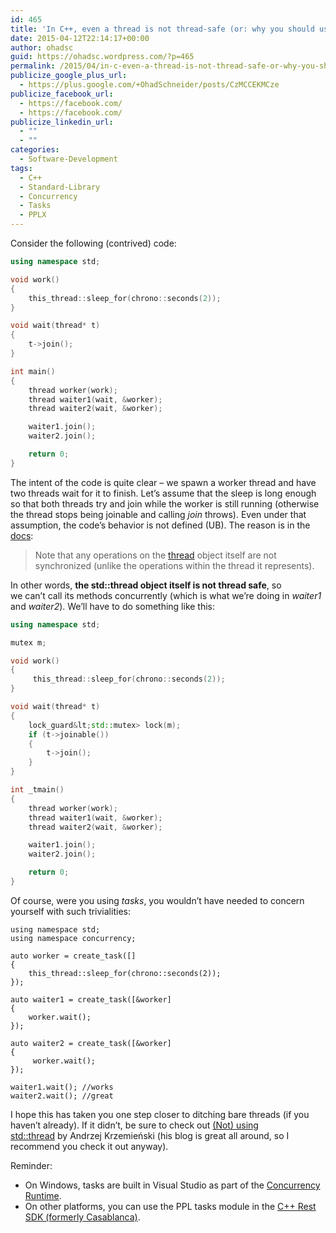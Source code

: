 ```yaml
---
id: 465
title: 'In C++, even a thread is not thread-safe (or: why you should use tasks part 2)'
date: 2015-04-12T22:14:17+00:00
author: ohadsc
guid: https://ohadsc.wordpress.com/?p=465
permalink: /2015/04/in-c-even-a-thread-is-not-thread-safe-or-why-you-should-use-tasks-part-2/
publicize_google_plus_url:
  - https://plus.google.com/+OhadSchneider/posts/CzMCCEKMCze
publicize_facebook_url:
  - https://facebook.com/
  - https://facebook.com/
publicize_linkedin_url:
  - ""
  - ""
categories:
  - Software-Development
tags:
  - C++
  - Standard-Library
  - Concurrency
  - Tasks
  - PPLX
---
```

Consider the following (contrived) code:

```cpp
using namespace std;

void work()
{
    this_thread::sleep_for(chrono::seconds(2));
}

void wait(thread* t)
{
    t->join();
}

int main()
{
    thread worker(work); 
    thread waiter1(wait, &worker); 
    thread waiter2(wait, &worker);

    waiter1.join();
    waiter2.join();

    return 0;
}
```

The intent of the code is quite clear &#8211; we spawn a worker thread and have two threads wait for it to finish. Let&#8217;s assume that the sleep is long enough so that both threads try and join while the worker is still running (otherwise the thread stops being joinable and calling _join_ throws). Even under that assumption, the code&#8217;s behavior is not defined (UB). The reason is in the [docs](http://www.cplusplus.com/reference/thread/thread/join/):

> Note that any operations on the [thread](http://www.cplusplus.com/thread) object itself are not synchronized (unlike the operations within the thread it represents).

In other words, **the std::thread object itself is not thread safe**, so we can&#8217;t call its methods concurrently (which is what we&#8217;re doing in _waiter1_ and _waiter2_). We&#8217;ll have to do something like this:

```cpp
using namespace std;

mutex m;

void work()
{
     this_thread::sleep_for(chrono::seconds(2));
}

void wait(thread* t)
{
    lock_guard&lt;std::mutex> lock(m);
    if (t->joinable())
    {
        t->join();
    }
}

int _tmain()
{
    thread worker(work);
    thread waiter1(wait, &worker);
    thread waiter2(wait, &worker);

    waiter1.join();
    waiter2.join();

    return 0;
}
```

Of course, were you using _tasks_, you wouldn&#8217;t have needed to concern yourself with such trivialities:

```
using namespace std;
using namespace concurrency;

auto worker = create_task([]
{
    this_thread::sleep_for(chrono::seconds(2));
});

auto waiter1 = create_task([&worker]
{
    worker.wait();
});

auto waiter2 = create_task([&worker]
{
     worker.wait();
});

waiter1.wait(); //works
waiter2.wait(); //great
```

I hope this has taken you one step closer to ditching bare threads (if you haven&#8217;t already). If it didn&#8217;t, be sure to check out [(Not) using std::thread](https://akrzemi1.wordpress.com/2012/11/14/not-using-stdthread/) by Andrzej Krzemieński (his blog is great all around, so I recommend you check it out anyway).

Reminder:

  * On Windows, tasks are built in Visual Studio as part of the [Concurrency Runtime](https://msdn.microsoft.com/en-us/library/dd504870.aspx).
  * On other platforms, you can use the PPL tasks module in the [C++ Rest SDK (formerly Casablanca)](https://casablanca.codeplex.com/).